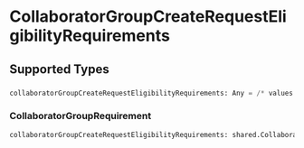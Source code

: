# CollaboratorGroupCreateRequestEligibilityRequirements


## Supported Types

### 

```python
collaboratorGroupCreateRequestEligibilityRequirements: Any = /* values here */
```

### CollaboratorGroupRequirement

```python
collaboratorGroupCreateRequestEligibilityRequirements: shared.CollaboratorGroupRequirement = /* values here */
```


